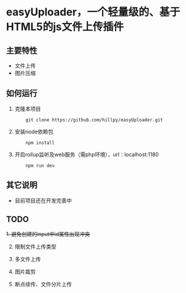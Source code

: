 # easyUploader，一个轻量级的、基于HTML5的js文件上传插件

## 主要特性

* 文件上传
* 图片压缩

## 如何运行

1. 克隆本项目

    ```
        git clone https://github.com/hillpy/easyUploader.git
    ```
2. 安装node依赖包

    ```
        npm install
    ```
3. 开启rollup监听及web服务（需php环境），url：localhost:1180

    ```
        npm run dev
    ```

## 其它说明

* 目前项目还在开发完善中

## TODO

~~1. 避免创建的input中id属性出现冲突~~

2. 限制文件上传类型

3. 多文件上传

4. 图片裁剪

5. 断点续传、文件分片上传


